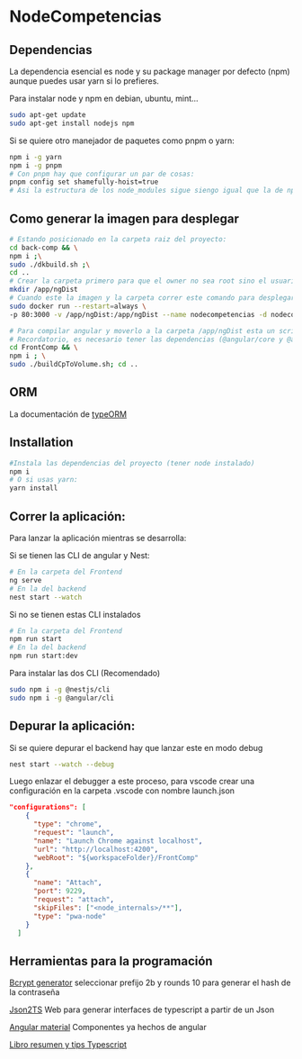 # NodeCompetencias

## Dependencias

La dependencia esencial es node y su package manager por defecto (npm) aunque puedes usar yarn si lo prefieres.

Para instalar node y npm en debian, ubuntu, mint...

```bash
sudo apt-get update
sudo apt-get install nodejs npm
```

Si se quiere otro manejador de paquetes como pnpm o yarn:

```bash
npm i -g yarn
npm i -g pnpm
# Con pnpm hay que configurar un par de cosas:
pnpm config set shamefully-hoist=true
# Asi la estructura de los node_modules sigue siengo igual que la de npm
```

## Como generar la imagen para desplegar

```bash
# Estando posicionado en la carpeta raiz del proyecto:
cd back-comp && \
npm i ;\
sudo ./dkbuild.sh ;\
cd ..
# Crear la carpeta primero para que el owner no sea root sino el usuario
mkdir /app/ngDist
# Cuando este la imagen y la carpeta correr este comando para desplegarlo, en el volumen ha de estar la carpeta del compilado de angular
sudo docker run --restart=always \
-p 80:3000 -v /app/ngDist:/app/ngDist --name nodecompetencias -d nodecompetencias

# Para compilar angular y moverlo a la carpeta /app/ngDist esta un script dentro de FrontComp
# Recordatorio, es necesario tener las dependencias (@angular/core y @angular/compiler) para compilarlo sino da error, con este comando las instala y compila:
cd FrontComp && \
npm i ; \
sudo ./buildCpToVolume.sh; cd ..
```

## ORM

La documentación de [typeORM](https://orkhan.gitbook.io/typeorm/docs)

## Installation

```bash
#Instala las dependencias del proyecto (tener node instalado)
npm i
# O si usas yarn:
yarn install
```

## Correr la aplicación:

Para lanzar la aplicación mientras se desarrolla:

Si se tienen las CLI de angular y Nest:

```bash
# En la carpeta del Frontend
ng serve
# En la del backend
nest start --watch
```

Si no se tienen estas CLI instalados

```bash
# En la carpeta del Frontend
npm run start
# En la del backend
npm run start:dev
```

Para instalar las dos CLI (Recomendado)

```sh
sudo npm i -g @nestjs/cli
sudo npm i -g @angular/cli
```

## Depurar la aplicación:

Si se quiere depurar el backend hay que lanzar este en modo debug

```bash
nest start --watch --debug
```

Luego enlazar el debugger a este proceso, para vscode crear una configuración en la carpeta .vscode con nombre launch.json

```json
"configurations": [
    {
      "type": "chrome",
      "request": "launch",
      "name": "Launch Chrome against localhost",
      "url": "http://localhost:4200",
      "webRoot": "${workspaceFolder}/FrontComp"
    },
    {
      "name": "Attach",
      "port": 9229,
      "request": "attach",
      "skipFiles": ["<node_internals>/**"],
      "type": "pwa-node"
    }
  ]
```

## Herramientas para la programación

[Bcrypt generator](https://bcrypthashgenerator.tool-kit.dev/) seleccionar prefijo 2b y rounds 10 para generar el hash de la contraseña

[Json2TS](http://www.json2ts.com/) Web para generar interfaces de typescript a partir de un Json

[Angular material](https://material.angular.io/) Componentes ya hechos de angular

[Libro resumen y tips Typescript](https://basarat.gitbook.io/typescript/)
